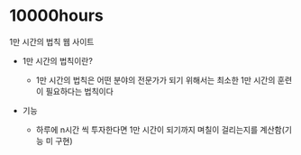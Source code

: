 # 10000hours
1만 시간의 법칙 웹 사이트

* 1만 시간의 법칙이란?
  - 1만 시간의 법칙은 어떤 분야의 전문가가 되기 위해서는 최소한 1만 시간의 훈련이 필요하다는 법칙이다

* 기능
  - 하루에 n시간 씩 투자한다면 1만 시간이 되기까지 며칠이 걸리는지를 계산함(기능 미 구현)
